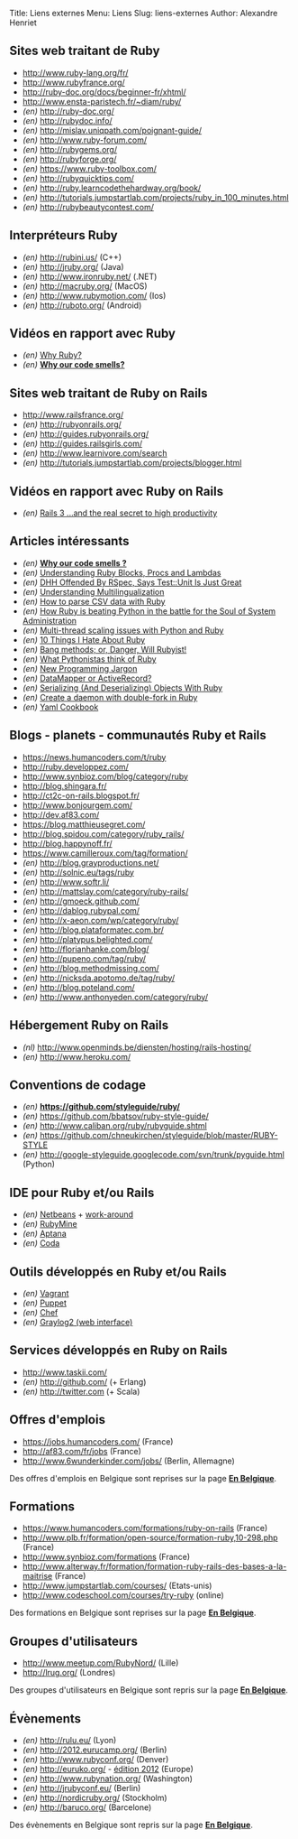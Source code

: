 Title: Liens externes 
Menu: Liens
Slug: liens-externes
Author: Alexandre Henriet

Sites web traitant de Ruby
--------------------------

- <http://www.ruby-lang.org/fr/>
- <http://www.rubyfrance.org/>
- <http://ruby-doc.org/docs/beginner-fr/xhtml/>
- <http://www.ensta-paristech.fr/~diam/ruby/>
- *(en)* <http://ruby-doc.org/>
- *(en)* <http://rubydoc.info/>
- *(en)* <http://mislav.uniqpath.com/poignant-guide/>
- *(en)* <http://www.ruby-forum.com/>
- *(en)* <http://rubygems.org/>
- *(en)* <http://rubyforge.org/>
- *(en)* <https://www.ruby-toolbox.com/>
- *(en)* <http://rubyquicktips.com/>
- *(en)* <http://ruby.learncodethehardway.org/book/>
- *(en)* <http://tutorials.jumpstartlab.com/projects/ruby_in_100_minutes.html>
- *(en)* <http://rubybeautycontest.com/>

Interpréteurs Ruby
------------------

- *(en)* <http://rubini.us/> (C++)
- *(en)* <http://jruby.org/> (Java)
- *(en)* <http://www.ironruby.net/> (.NET)
- *(en)* <http://macruby.org/> (MacOS)
- *(en)* <http://www.rubymotion.com/> (Ios)
- *(en)* <http://ruboto.org/> (Android)

Vidéos en rapport avec Ruby
---------------------------

- *(en)* [Why Ruby?](http://vimeo.com/17420638)
- *(en)* **[Why our code
  smells?](http://www.youtube.com/watch?v=JxPKljUkFQw&feature=player_embedded)**

Sites web traitant de Ruby on Rails
-----------------------------------

- <http://www.railsfrance.org/>
- *(en)* <http://rubyonrails.org/>
- *(en)* <http://guides.rubyonrails.org/>
- *(en)* <http://guides.railsgirls.com/>
- *(en)* <http://www.learnivore.com/search>
- *(en)* <http://tutorials.jumpstartlab.com/projects/blogger.html>

Vidéos en rapport avec Ruby on Rails
------------------------------------

- *(en)* [Rails 3 ...and the real secret to high
  productivity](http://www.youtube.com/watch?v=up0kiOJvUpI&feature=player_embedded)

Articles intéressants
---------------------

- *(en)* **[Why our code smells
  ?](http://opensoul.org/blog/archives/2012/05/23/why-our-code-smells/)**
- *(en)* [Understanding Ruby Blocks, Procs and
  Lambdas](http://www.robertsosinski.com/2008/12/21/understanding-ruby-blocks-procs-and-lambdas/)
- *(en)* [DHH Offended By RSpec, Says Test::Unit Is Just
  Great](http://www.rubyinside.com/dhh-offended-by-rspec-debate-4610.html)
- *(en)* [Understanding
  Multilingualization](http://blog.grayproductions.net/articles/understanding_m17n)
- *(en)* [How to parse CSV data with
  Ruby](http://snippets.aktagon.com/snippets/246-How-to-parse-CSV-data-with-Ruby)
- *(en)* [How Ruby is beating Python in the battle for the Soul of
  System
  Administration](http://devopsanywhere.blogspot.com/2011/09/how-ruby-is-beating-python-in-battle.html)
- *(en)* [Multi-thread scaling issues with Python and
  Ruby](http://softwareramblings.com/2008/07/multi-thread-scaling-issues-with-python-and-ruby.html)
- *(en)* [10 Things I Hate About
  Ruby](http://cafe.elharo.com/ruby/10-things-i-hate-about-ruby/)
- *(en)* [Bang methods; or, Danger, Will
  Rubyist!](http://dablog.rubypal.com/2007/8/15/bang-methods-or-danger-will-rubyist)
- *(en)* [What Pythonistas think of
  Ruby](https://peepcode.com/blog/2010/what-pythonistas-think-of-ruby)
- *(en)* [New Programming
  Jargon](http://www.codinghorror.com/blog/2012/07/new-programming-jargon.html)
- *(en)* [DataMapper or
  ActiveRecord?](http://wrangl.com/datamapper-activerecord)
- *(en)* [Serializing (And Deserializing) Objects With
  Ruby](http://www.skorks.com/2010/04/serializing-and-deserializing-objects-with-ruby/)
- *(en)* [Create a daemon with double-fork in
  Ruby](http://stackoverflow.com/questions/1740308/create-a-daemon-with-double-fork-in-ruby)
- *(en)* [Yaml
  Cookbook](http://www.yaml.org/YAML_for_ruby.html#collections)

Blogs - planets - communautés Ruby et Rails
-------------------------------------------

- <https://news.humancoders.com/t/ruby>
- <http://ruby.developpez.com/>
- <http://www.synbioz.com/blog/category/ruby>
- <http://blog.shingara.fr/>
- <http://ct2c-on-rails.blogspot.fr/>
- <http://www.bonjourgem.com/>
- <http://dev.af83.com/>
- <https://blog.matthieusegret.com/>
- <http://blog.spidou.com/category/ruby_rails/>
- <http://blog.happynoff.fr/>
- <https://www.camilleroux.com/tag/formation/>
- *(en)* <http://blog.grayproductions.net/>
- *(en)* <http://solnic.eu/tags/ruby>
- *(en)* <http://www.softr.li/>
- *(en)* <http://mattslay.com/category/ruby-rails/>
- *(en)* <http://gmoeck.github.com/>
- *(en)* <http://dablog.rubypal.com/>
- *(en)* <http://x-aeon.com/wp/category/ruby/>
- *(en)* <http://blog.plataformatec.com.br/>
- *(en)* <http://platypus.belighted.com/>
- *(en)* <http://florianhanke.com/blog/>
- *(en)* <http://pupeno.com/tag/ruby/>
- *(en)* <http://blog.methodmissing.com/>
- *(en)* <http://nicksda.apotomo.de/tag/ruby/>
- *(en)* <http://blog.poteland.com/>
- *(en)* <http://www.anthonyeden.com/category/ruby/>

Hébergement Ruby on Rails
-------------------------

- *(nl)* <http://www.openminds.be/diensten/hosting/rails-hosting/>
- *(en)* <http://www.heroku.com/>

Conventions de codage
---------------------

- *(en)* **<https://github.com/styleguide/ruby/>**
- *(en)* <https://github.com/bbatsov/ruby-style-guide/>
- *(en)* <http://www.caliban.org/ruby/rubyguide.shtml>
- *(en)*
  <https://github.com/chneukirchen/styleguide/blob/master/RUBY-STYLE>
- *(en)*
  <http://google-styleguide.googlecode.com/svn/trunk/pyguide.html>
  (Python)

IDE pour Ruby et/ou Rails
-------------------------

- *(en)* [Netbeans](http://netbeans.org/) +
  [work-around](http://blog.enebo.com/2012/01/workaround-for-ruby-support-on-netbeans.html)
- *(en)* [RubyMine](http://www.jetbrains.com/ruby/)
- *(en)* [Aptana](http://www.aptana.com/)
- *(en)* [Coda](http://panic.com/coda/)

Outils développés en Ruby et/ou Rails
-------------------------------------

- *(en)* [Vagrant](http://vagrantup.com/)
- *(en)* [Puppet](http://puppetlabs.com/)
- *(en)* [Chef](http://www.opscode.com/chef/)
- *(en)* [Graylog2 (web interface)](http://graylog2.org/)

Services développés en Ruby on Rails
------------------------------------

- <http://www.taskii.com/>
- *(en)* <http://github.com/> (+ Erlang)
- *(en)* <http://twitter.com> (+ Scala)

Offres d'emplois
----------------

- <https://jobs.humancoders.com/> (France)
- <http://af83.com/fr/jobs> (France)
- <http://www.6wunderkinder.com/jobs/> (Berlin, Allemagne)

Des offres d'emplois en Belgique sont reprises sur la page **[En Belgique](ruby-en-belgique.html "Ruby en Belgique")**.

Formations
----------

- <https://www.humancoders.com/formations/ruby-on-rails>
  (France)
- <http://www.plb.fr/formation/open-source/formation-ruby,10-298.php>
  (France)
- <http://www.synbioz.com/formations> (France)
- <http://www.alterway.fr/formation/formation-ruby-rails-des-bases-a-la-maitrise>
  (France)
- <http://www.jumpstartlab.com/courses/> (Etats-unis)
- <http://www.codeschool.com/courses/try-ruby> (online)

Des formations en Belgique sont reprises sur la page **[En Belgique](ruby-en-belgique.html "Ruby en Belgique")**.

Groupes d'utilisateurs
----------------------

- <http://www.meetup.com/RubyNord/> (Lille)
- <http://lrug.org/> (Londres)

Des groupes d'utilisateurs en Belgique sont repris sur la page **[En Belgique](ruby-en-belgique.html "Ruby en Belgique")**.

Évènements
----------

- *(en)* <http://rulu.eu/> (Lyon)
- *(en)* <http://2012.eurucamp.org/> (Berlin)
- *(en)* <http://www.rubyconf.org/> (Denver)
- *(en)* <http://euruko.org/> - [édition
  2012](http://www.euruko2012.org/) (Europe)
- *(en)* <http://www.rubynation.org/> (Washington)
- *(en)* <http://jrubyconf.eu/> (Berlin)
- *(en)* <http://nordicruby.org/> (Stockholm)
- *(en)* <http://baruco.org/> (Barcelone)

Des évènements en Belgique sont repris sur la page **[En Belgique](ruby-en-belgique.html "Ruby en Belgique")**.
